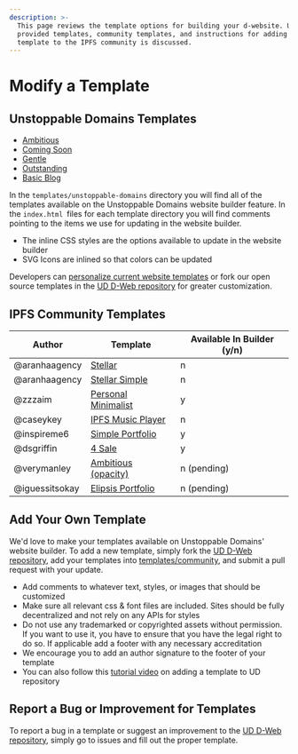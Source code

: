 ```yaml
---
description: >-
  This page reviews the template options for building your d-website. UD
  provided templates, community templates, and instructions for adding your own
  template to the IPFS community is discussed.
---
```


# Modify a Template

## Unstoppable Domains Templates

* [Ambitious](https://github.com/unstoppabledomains/decentralized-websites/blob/master/templates/unstoppable-domains/ambitious)
* [Coming Soon](https://github.com/unstoppabledomains/decentralized-websites/blob/master/templates/unstoppable-domains/coming-soon)
* [Gentle](https://github.com/unstoppabledomains/decentralized-websites/blob/master/templates/unstoppable-domains/gentle)
* [Outstanding](https://github.com/unstoppabledomains/decentralized-websites/blob/master/templates/unstoppable-domains/outstanding)
* [Basic Blog](https://github.com/unstoppabledomains/3box-blog-example)

In the `templates/unstoppable-domains` directory you will find all of the templates available on the Unstoppable Domains website builder feature. In the `index.html `files for each template directory you will find comments pointing to the items we use for updating in the website builder.

* The inline CSS styles are the options available to update in the website builder
* SVG Icons are inlined so that colors can be updated

Developers can [personalize current website templates](https://community.unstoppabledomains.com/t/how-to-personalize-the-current-website-templates/1391) or fork our open source templates in the [UD D-Web repository](https://github.com/unstoppabledomains/decentralized-websites) for greater customization.

## IPFS Community Templates

| Author         | Template                                                                                                                                | Available In Builder (y/n) |
| -------------- | --------------------------------------------------------------------------------------------------------------------------------------- | -------------------------- |
| @aranhaagency  | [Stellar](https://github.com/unstoppabledomains/decentralized-websites/blob/master/templates/community/stellar)                         | n                          |
| @aranhaagency  | [Stellar Simple](https://github.com/unstoppabledomains/decentralized-websites/blob/master/templates/community/stellar-simple)           | n                          |
| @zzzaim        | [Personal Minimalist](https://github.com/unstoppabledomains/decentralized-websites/blob/master/templates/community/personal-minimalist) | y                          |
| @caseykey      | [IPFS Music Player](https://github.com/unstoppabledomains/decentralized-websites/blob/master/templates/community/ipfs-music-player)     | n                          |
| @inspireme6    | [Simple Portfolio](https://github.com/unstoppabledomains/decentralized-websites/blob/master/templates/community/simple-portfolio-theme) | y                          |
| @dsgriffin     | [4 Sale](https://github.com/unstoppabledomains/decentralized-websites/blob/master/templates/community/4sale)                            | y                          |
| @verymanley    | [Ambitious (opacity)](https://github.com/unstoppabledomains/decentralized-websites/blob/master/templates/community/ambitious-opacity)   | n (pending)                |
| @iguessitsokay | [Elipsis Portfolio](https://github.com/unstoppabledomains/decentralized-websites/blob/master/templates/community/elipsis)               | n (pending)                |

## Add Your Own Template

We'd love to make your templates available on Unstoppable Domains' website builder. To add a new template, simply fork the [UD D-Web repository](https://github.com/unstoppabledomains/decentralized-websites), add your templates into [templates/community](https://github.com/unstoppabledomains/decentralized-websites/blob/master/templates/community), and submit a pull request with your update.

* Add comments to whatever text, styles, or images that should be customized
* Make sure all relevant css & font files are included. Sites should be fully decentralized and not rely on any APIs for styles
* Do not use any trademarked or copyrighted assets without permission. If you want to use it, you have to ensure that you have the legal right to do so. If applicable add a footer with any necessary accreditation
* We encourage you to add an author signature to the footer of your template
* You can also follow this [tutorial video](https://www.youtube.com/watch?v=YtDcmPqW\_DM\&feature=youtu.be) on adding a template to UD repository

## Report a Bug or Improvement for Templates

To report a bug in a template or suggest an improvement to the [UD D-Web repository](https://github.com/unstoppabledomains/decentralized-websites),  simply go to issues and fill out the proper template.
